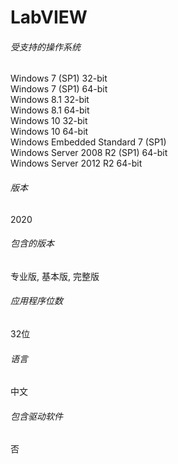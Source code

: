 # LabVIEW
###### 受支持的操作系统  

Windows 7 (SP1) 32-bit  
Windows 7 (SP1) 64-bit  
Windows 8.1 32-bit  
Windows 8.1 64-bit  
Windows 10 32-bit  
Windows 10 64-bit  
Windows Embedded Standard 7 (SP1)  
Windows Server 2008 R2 (SP1) 64-bit  
Windows Server 2012 R2 64-bit  



###### 版本

2020

###### 包含的版本

专业版, 基本版, 完整版

###### 应用程序位数

32位

###### 语言

中文

###### 包含驱动软件

否




